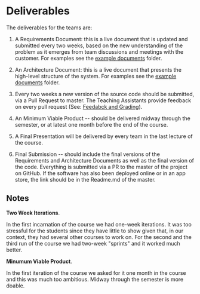 Deliverables 
====
The deliverables for the teams are:

1. A Requirements Document: this is a live document that is updated and submitted every two weeks, 
based on the new understanding of the problem as it emerges from team discussions and meetings 
with the customer. For examples see the [example documents](/example-documents) folder. 

2. An Architecture Document: this is a live document that presents the high-level structure of 
the system. For examples see the [example documents](/example-documents) folder. 

3. Every two weeks a new version of the source code should be submitted, via a Pull Request to 
master. The Teaching Assistants provide feedback on every pull request (See: [Feedabck and Grading](https://github.com/mircealungu/se-course-best-practices/blob/master/TA%20Duties.md#feedback-and-grading)).

4. An Minimum Viable Product -- should be delivered midway through the semester, or at latest one 
month before the end of the course. 

4. A Final Presentation will be delivered by every team in the last lecture of the course. 

5. Final Submission -- should include the final versions of the Requirements and Architecture Documents 
as well as the final version of the code. Everything is submitted via a PR to the master of the project
on GitHub. If the software has also been deployed online or in an app store, the link should be in the 
Readme.md of the master. 


Notes
--
**Two Week Iterations**.

In the first incarnation of the course we had one-week iterations. 
It was too stressful for the students since they have little to show
given that, in our context, they had several other courses to work on.
For the second and the third run of the course we had two-week "sprints"
and it worked much better. 

**Minumum Viable Product**.

In the first iteration of the course we asked for it one month in the course 
and this was much too ambitious. Midway through the semester is more doable.
